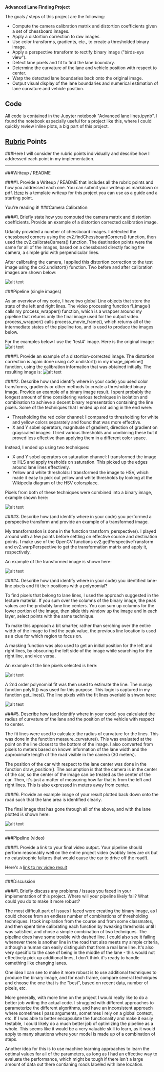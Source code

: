 **Advanced Lane Finding Project**

The goals / steps of this project are the following:

* Compute the camera calibration matrix and distortion coefficients given a set of chessboard images.
* Apply a distortion correction to raw images.
* Use color transforms, gradients, etc., to create a thresholded binary image.
* Apply a perspective transform to rectify binary image ("birds-eye view").
* Detect lane pixels and fit to find the lane boundary.
* Determine the curvature of the lane and vehicle position with respect to center.
* Warp the detected lane boundaries back onto the original image.
* Output visual display of the lane boundaries and numerical estimation of lane curvature and vehicle position.

[//]: # (Image References)

[image1]: ./output_images/calibration.png "Calibration"
[image2]: ./output_images/test4_original.png "Original"
[image3]: ./output_images/test4_undistorted.png "Undistorted"
[image4]: ./output_images/test4_binary.png "Binary"
[image5]: ./output_images/test4_transformed.png "Transformed"
[image6]: ./output_images/test4_line_pixels.png "Line pixels"
[image7]: ./output_images/test4_fit_lines.png "Fit lines"
[image8]: ./output_images/test4_final.png "Final"
[video1]: ./output_images/project_video_output.mp4 "Video"

## Code
All code is contained in the Jupyter notebook "Advanced lane lines.ipynb". I found the notebook especially useful for a project like this, where I could quickly review inline plots, a big part of this project.

## [Rubric](https://review.udacity.com/#!/rubrics/571/view) Points
###Here I will consider the rubric points individually and describe how I addressed each point in my implementation.  

---
###Writeup / README

####1. Provide a Writeup / README that includes all the rubric points and how you addressed each one.  You can submit your writeup as markdown or pdf.  [Here](https://github.com/udacity/CarND-Advanced-Lane-Lines/blob/master/writeup_template.md) is a template writeup for this project you can use as a guide and a starting point.  

You're reading it!
###Camera Calibration

####1. Briefly state how you computed the camera matrix and distortion coefficients. Provide an example of a distortion corrected calibration image.

Udacity provided a number of chessboard images. I detected the chessboard corners using the cv2.findChessboardCorners() function, then used the cv2.calibrateCamera() function. The destination points were the same for all of the images, based on a chessboard directly facing the camera, a simple grid with perpendicular lines.

After calibrating the camera, I applied this distortion correction to the test image using the cv2.undistort() function. Two before and after calibration images are shown below:

![alt text][image1]

###Pipeline (single images)

As an overview of my code, I have two global Line objects that store the state of the left and right lines. The video processing function fl_image() calls my process_wrapper() function, which is a wrapper around my pipeline that returns only the final image used for the output video. process_wrapper() calls process_movie_frame(), which returns all of the intermediate states of the pipeline too, and is used to produce the images below.

For the examples below I use the 'test4' image. Here is the original image:
![alt text][image2]

####1. Provide an example of a distortion-corrected image.
The distortion correction is again done using cv2.undistort() in my image_pipeline() function, using the calibration information that was obtained initially. The resulting image is:
![alt text][image3]

####2. Describe how (and identify where in your code) you used color transforms, gradients or other methods to create a thresholded binary image.  Provide an example of a binary image result.
I spent probably the longest amount of time considering various techniques in isolation and combination to achieve a decent binary representation containing the line pixels. Some of the techniques that I ended up not using in the end were:
- Thresholding the red color channel: I compared to thresholding for white and yellow colors separately and found that was more effective.
- X and Y sobel operators, magnitude of gradient, direction of gradient on grayscaled images: I tried various thresholds and combining these but it proved less effective than applying them in a different color space.

Instead, I ended up using two techniques:
- X and Y sobel operators on saturation channel: I transformed the image to HLS and apply tresholds on saturation. This picked up the edges around lane lines effectively.
- Yellow and white thresholds: I transformed the image to HSV, which made it easy to pick out yellow and white thresholds by looking at the Wikipedia diagram of the HSV colorsplace.

Pixels from both of these techniques were combined into a binary image, example shown here:

![alt text][image4]

####3. Describe how (and identify where in your code) you performed a perspective transform and provide an example of a transformed image.

My transformation is done in the function transform_perspective(). I played around with a few points before settling on effective source and destination points. I make use of the OpenCV functions cv2.getPerspectiveTransform and cv2.warpPerspective to get the transformation matrix and apply it, respectively.

An example of the transformed image is shown here:

![alt text][image5]

####4. Describe how (and identify where in your code) you identified lane-line pixels and fit their positions with a polynomial?

To find pixels that belong to lane lines, I used the approach suggested in the lecture material. If you sum over the columns of the binary image, the peak values are the probably lane line centers. You can sum up columns for the lower portion of the image, then slide this window up the image and in each layer, select points with the same technique. 

To make this approach a bit smarter, rather than serching over the entire width of the image to find the peak value, the previous line location is used as a clue for which region to focus on.

A masking function was also used to get an initial position for the left and right lines, by obscuring the left side of the image while searching for the right line, and vice versa.

An example of the line pixels selected is here:

![alt text][image6]

A 2nd order polynomial fit was then used to estimate the line. The numpy function polyfit() was used for this purpose. This logic is captured in my function get_lines(). The line pixels with the fit lines overlaid is shwon here:

![alt text][image7]

####5. Describe how (and identify where in your code) you calculated the radius of curvature of the lane and the position of the vehicle with respect to center.

The fit lines were used to calculate the radius of curvature for the lines. This was done in the function measure_curvature(). This was evaluated at the point on the line closest to the bottom of the image. I also converted from pixels to meters based on known information of the lane width and the approximate length of the road visible in the camera (30 meters).

The position of the car with respect to the lane center was done in the function draw_position(). The assumption is that the camera is in the center of the car, so the center of the image can be treated as the center of the car. Then, it's just a matter of measuring how far that is from the left and right lines. This is also expressed in meters away from center.

####6. Provide an example image of your result plotted back down onto the road such that the lane area is identified clearly.

The final image that has gone through all of the above, and with the lane plotted is shown here:

![alt text][image8]

---

###Pipeline (video)

####1. Provide a link to your final video output.  Your pipeline should perform reasonably well on the entire project video (wobbly lines are ok but no catastrophic failures that would cause the car to drive off the road!).

Here's a [link to my video result][video1]

---

###Discussion

####1. Briefly discuss any problems / issues you faced in your implementation of this project.  Where will your pipeline likely fail?  What could you do to make it more robust?

The most difficult part of issues I faced were creating the binary image, as I could choose from an endless number of combinations of thresholding techniques. I took inspiration from the course and from some classmates, and then spent time calibrating each function by tweaking thresholds until I was satisfied, and chose a simple combination of two techniques. The pipeline does have some trouble with dashed line. I could also see it failing whenever there is another line in the road that also meets my simple criteria, although a human can easily distinguish that from a real lane line. It's also very specific to the case of being in the middle of the lane - this would not effectively pick up additional lines, I don't think it's ready to handle osmething like changing lanes.

One idea I can see to make it more robust is to use additional techniques to produce the binary image, and for each frame, compare several techniques and choose the one that is the "best", based on recent data, number of pixels, etc.

More generally, with more time on the project I would really like to do a better job writing the actual code. I struggled with different approaches to parameterize the different algorithms, and have an inconsistent approach where sometimes I pass arguments, sometimes I rely on a global context, etc. If I was able to better encapsulate the functionality and make it easily testable, I could likely do a much better job of optimizing the pipeline as a whole. This seems like it would be a very valuable skill to learn, as it would apply to many situations where your model is made up of a combination of steps. 

Another idea for this is to use machine learning approaches to learn the optimal values for all of the parameters, as long as I had an effective way to evaluate the performance, which might be tough if there isn't a large amount of data out there contianing roads labeled with lane location.